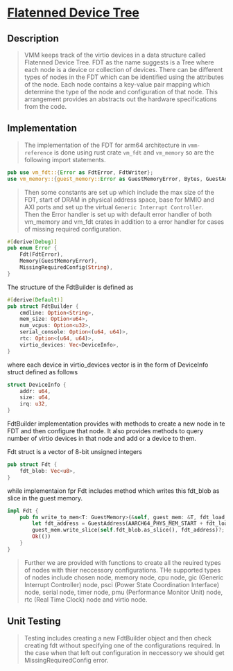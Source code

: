 # [Flatenned Device Tree](../src/arch/src/lib.rs)

## Description
>VMM keeps track of the virtio devices  in a data structure called Flatenned Device Tree. FDT as the name suggests is a Tree where each node is a device or collection of devices. There can be different types of nodes in the FDT which can be identified using the attributes of the node. Each node contains a key-value pair mapping which determine the type of the node and configuration of that node.
This arrangement provides an abstracts out the hardware specifications from the code.

## Implementation
>The implementation of the FDT for arm64 architecture in `vmm-reference` is done using rust crate `vm_fdt` and `vm_memory` so are the following import statements.
```rs
pub use vm_fdt::{Error as FdtError, FdtWriter};
use vm_memory::{guest_memory::Error as GuestMemoryError, Bytes, GuestAddress, GuestMemory};
```
>Then some constants are set up which include the max size of the FDT, start of DRAM in physical address space, base for MMIO and AXI ports and set up the virtual `Generic Interrupt Controller`.\
Then the Error handler is set up with default error handler of both vm_memory and vm_fdt crates in addition to a error handler for cases of missing required configuration.
```rs
#[derive(Debug)]
pub enum Error {
    Fdt(FdtError),
    Memory(GuestMemoryError),
    MissingRequiredConfig(String),
}
```
The structure of the FdtBuilder is defined as 
```rs
#[derive(Default)]
pub struct FdtBuilder {
    cmdline: Option<String>,
    mem_size: Option<u64>,
    num_vcpus: Option<u32>,
    serial_console: Option<(u64, u64)>,
    rtc: Option<(u64, u64)>,
    virtio_devices: Vec<DeviceInfo>,
}
```
where each device in virtio_devices vector is in the form of DeviceInfo struct defined as follows
```rs
struct DeviceInfo {
    addr: u64,
    size: u64,
    irq: u32,
}
```

FdtBuilder implementation provides with methods to create a new node in te FDT and then configure that node. It also provides methods to query number of virtio devices in that node and add or a device to them.

Fdt struct is a vector of 8-bit unsigned integers
```rs
pub struct Fdt {
    fdt_blob: Vec<u8>,
}
```
while implementaion fpr Fdt includes method which writes this fdt_blob as slice in the guest memory.

```rs
impl Fdt {
    pub fn write_to_mem<T: GuestMemory>(&self, guest_mem: &T, fdt_load_offset: u64) -> Result<()> {
        let fdt_address = GuestAddress(AARCH64_PHYS_MEM_START + fdt_load_offset);
        guest_mem.write_slice(self.fdt_blob.as_slice(), fdt_address)?;
        Ok(())
    }
}
```

>Further we are provided with functions to create all the reuired types of nodes with thier neccessory configurations. THe supported types of nodes include chosen node, memory node, cpu node, gic (Generic Interrupt Controller) node, psci (Power State Coordination Interface) node, serial node, timer node, pmu (Performance Monitor Unit) node, rtc (Real Time Clock) node and virtio node.

## Unit Testing
>Testing includes creating a new FdtBuilder object and then check creating fdt without specifying one of the configurations required. In the case when that left out configuration in neccessory we should get MissingRequiredConfig error.